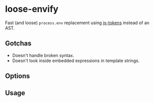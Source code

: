 # loose-envify

Fast (and loose) `process.env` replacement using [js-tokens](https://github.com/lydell/js-tokens) instead of an AST.

## Gotchas

* Doesn't handle broken syntax.
* Doesn't look inside embedded expressions in template strings.

## Options

## Usage
